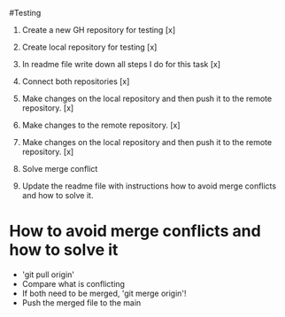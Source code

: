 #Testing

1. Create a new GH repository for testing [x]

2. Create local repository for testing [x]

3. In readme file write down all steps I do for this task [x]

4. Connect both repositories [x]

5. Make changes on the local repository and then push it to the remote repository. [x]

6. Make changes to the remote repository. [x]

7. Make changes on the local repository and then push it to the remote repository. [x]

8. Solve merge conflict

9. Update the readme file with instructions how to avoid merge conflicts and how to solve it.

# How to avoid merge conflicts and how to solve it

- 'git pull origin'
- Compare what is conflicting
- If both need to be merged, 'git merge origin'!
- Push the merged file to the main
